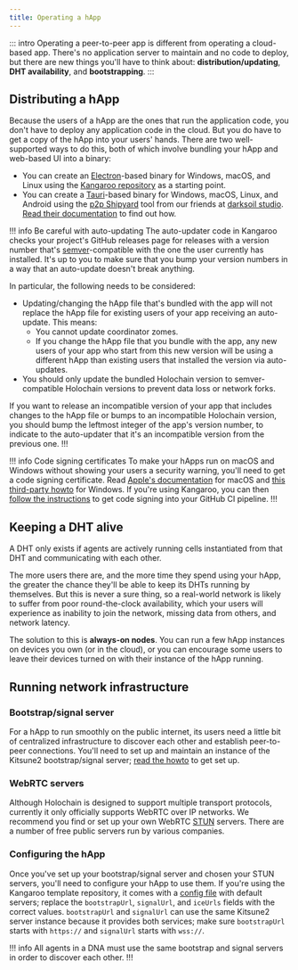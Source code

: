 ```yaml
---
title: Operating a hApp
---
```


::: intro
Operating a peer-to-peer app is different from operating a cloud-based app. There's no application server to maintain and no code to deploy, but there are new things you'll have to think about: **distribution/updating**, **DHT availability**, and **bootstrapping**.
:::

## Distributing a hApp

Because the users of a hApp are the ones that run the application code, you don't have to deploy any application code in the cloud. But you do have to get a copy of the hApp into your users' hands. There are two well-supported ways to do this, both of which involve bundling your hApp and web-based UI into a binary:

* You can create an [Electron](https://www.electronjs.org/)-based binary for Windows, macOS, and Linux using the [Kangaroo repository](https://github.com/holochain/kangaroo-electron) as a starting point. <!-- TODO: link to guide -->
* You can create a [Tauri](https://tauri.app/)-based binary for Windows, macOS, Linux, and Android using the [p2p Shipyard](https://darksoil.studio/p2p-shipyard/) tool from our friends at [darksoil studio](https://darksoil.studio/). [Read their documentation](https://darksoil.studio/p2p-shipyard/guides/creating-an-app.html) to find out how.

!!! info Be careful with auto-updating
The auto-updater code in Kangaroo checks your project's GitHub releases page for releases with a version number that's [semver](https://semver.org)-compatible with the one the user currently has installed. It's up to you to make sure that you bump your version numbers in a way that an auto-update doesn't break anything.

In particular, the following needs to be considered:

* Updating/changing the hApp file that's bundled with the app will not replace the hApp file for existing users of your app receiving an auto-update. This means:
  * You cannot update coordinator zomes.
  * If you change the hApp file that you bundle with the app, any new users of your app who start from this new version will be using a different hApp than existing users that installed the version via auto-updates.
* You should only update the bundled Holochain version to semver-compatible Holochain versions to prevent data loss or network forks.

If you want to release an incompatible version of your app that includes changes to the hApp file or bumps to an incompatible Holochain version, you should bump the leftmost integer of the app's version number, to indicate to the auto-updater that it's an incompatible version from the previous one.
!!!

!!! info Code signing certificates
To make your hApps run on macOS and Windows without showing your users a security warning, you'll need to get a code signing certificate. Read [Apple's documentation](https://developer.apple.com/documentation/security/code-signing-services) for macOS and [this third-party howto](https://melatonin.dev/blog/how-to-code-sign-windows-installers-with-an-ev-cert-on-github-actions/) for Windows. If you're using Kangaroo, you can then [follow the instructions](https://github.com/holochain/kangaroo-electron/?tab=readme-ov-file#code-signing) to get code signing into your GitHub CI pipeline.
!!!

## Keeping a DHT alive

A DHT only exists if agents are actively running cells instantiated from that DHT and communicating with each other.

The more users there are, and the more time they spend using your hApp, the greater the chance they'll be able to keep its DHTs running by themselves. But this is never a sure thing, so a real-world network is likely to suffer from poor round-the-clock availability, which your users will experience as inability to join the network, missing data from others, and network latency.

The solution to this is **always-on nodes**. You can run a few hApp instances on devices you own (or in the cloud), or you can encourage some users to leave their devices turned on with their instance of the hApp running. <!-- TODO: Update this to mention full-arc when sharding is a thing -->

## Running network infrastructure

### Bootstrap/signal server

For a hApp to run smoothly on the public internet, its users need a little bit of centralized infrastructure to discover each other and establish peer-to-peer connections. You'll need to set up and maintain an instance of the Kitsune2 bootstrap/signal server; [read the howto](/resources/howtos/running-network-infrastructure/) to get set up.

### WebRTC servers

Although Holochain is designed to support multiple transport protocols, currently it only officially supports WebRTC over IP networks. We recommend you find or set up your own WebRTC [STUN](https://en.wikipedia.org/wiki/STUN) servers. There are a number of free public servers run by various companies.

### Configuring the hApp

Once you've set up your bootstrap/signal server and chosen your STUN servers, you'll need to configure your hApp to use them. If you're using the Kangaroo template repository, it comes with a [config file](https://github.com/holochain/kangaroo-electron/blob/main/kangaroo.config.ts) with default servers; replace the `bootstrapUrl`, `signalUrl`, and `iceUrls` fields with the correct values. `bootstrapUrl` and `signalUrl` can use the same Kitsune2 server instance because it provides both services; make sure `bootstrapUrl` starts with `https://` and `signalUrl` starts with `wss://`.

!!! info
All agents in a DNA must use the same bootstrap and signal servers in order to discover each other.
!!!